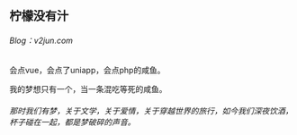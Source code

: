 ## 柠檬没有汁

###### Blog：v2jun.com

会点vue，会点了uniapp，会点php的咸鱼。

我的梦想只有一个，当一条混吃等死的咸鱼。

###### 那时我们有梦，关于文学，关于爱情，关于穿越世界的旅行，如今我们深夜饮酒，杯子碰在一起，都是梦破碎的声音。
